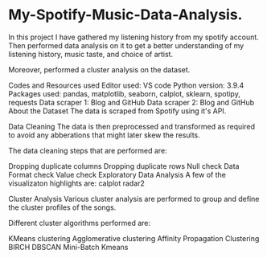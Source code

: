 # My-Spotify-Music-Data-Analysis.
In this project I have gathered my listening history from my spotify account. Then performed data analysis on it to get a better understanding of my listening history, music taste, and choice of artist.

Moreover, performed a cluster analysis on the dataset.

Codes and Resources used
Editor used: VS code
Python version: 3.9.4
Packages used: pandas, matplotlib, seaborn, calplot, sklearn, spotipy, requests
Data scraper 1: Blog and GitHub
Data scraper 2: Blog and GitHub
About the Dataset
The data is scraped from Spotify using it's API.

Data Cleaning
The data is then preprocessed and transformed as required to avoid any abberations that might later skew the results.

The data cleaning steps that are performed are:

Dropping duplicate columns
Dropping duplicate rows
Null check
Data Format check
Value check
Exploratory Data Analysis
A few of the visualizaton highlights are: calplot radar2

Cluster Analysis
Various cluster analysis are performed to group and define the cluster profiles of the songs.

Different cluster algorithms performed are:

KMeans clustering
Agglomerative clustering
Affinity Propagation Clustering
BIRCH
DBSCAN
Mini-Batch Kmeans
